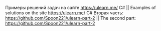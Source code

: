 Примеры решений задач на сайте https://ulearn.me/ C# || Examples of solutions on the site https://ulearn.me/ C#
Вторая часть: https://github.com/Spoon221/ulearn-part-2 || The second part: https://github.com/Spoon221/ulearn-part-2
